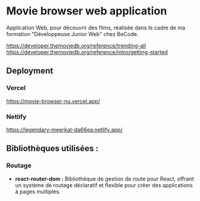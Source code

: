 # Movie browser web application

Application Web, pour découvrir des films, réalisée dans le cadre de ma formation "Développeuse Junior Web" chez BeCode.

<!-- TODO : à supprimer -->
https://developer.themoviedb.org/reference/trending-all
https://developer.themoviedb.org/reference/intro/getting-started

## Deployment

### Vercel

https://movie-browser-nu.vercel.app/

### Netlify

https://legendary-meerkat-da66ea.netlify.app/


## Bibliothèques utilisées :


### Routage
- **react-router-dom :** Bibliothèque de gestion de route pour React, offrant un système de routage déclaratif et flexible pour créer des applications à pages multiples.
